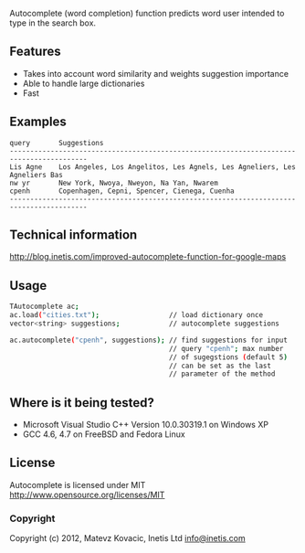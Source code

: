 Autocomplete (word completion) function predicts word user intended to type in the search box.


## Features

* Takes into account word similarity and weights suggestion importance
* Able to handle large dictionaries 
* Fast

## Examples

    query       Suggestions
    -----------------------------------------------------------------------------------------
    Lis Agne    Los Angeles, Los Angelitos, Les Agnels, Les Agneliers, Les Agneliers Bas
    nw yr       New York, Nwoya, Nweyon, Na Yan, Nwarem
    cpenh       Copenhagen, Cepni, Spencer, Cienega, Cuenha
    -----------------------------------------------------------------------------------------


## Technical information

http://blog.inetis.com/improved-autocomplete-function-for-google-maps

## Usage

```sh
TAutocomplete ac;
ac.load("cities.txt");                 // load dictionary once
vector<string> suggestions;            // autocomplete suggestions

ac.autocomplete("cpenh", suggestions); // find suggestions for input
                                       // query "cpenh"; max number
                                       // of sugegstions (default 5)
                                       // can be set as the last
                                       // parameter of the method
```


## Where is it being tested?

* Microsoft Visual Studio C++ Version 10.0.30319.1 on Windows XP
* GCC 4.6, 4.7 on FreeBSD and Fedora Linux


## License

Autocomplete is licensed under MIT http://www.opensource.org/licenses/MIT

### Copyright

Copyright (c) 2012, Matevz Kovacic, Inetis Ltd <info@inetis.com>